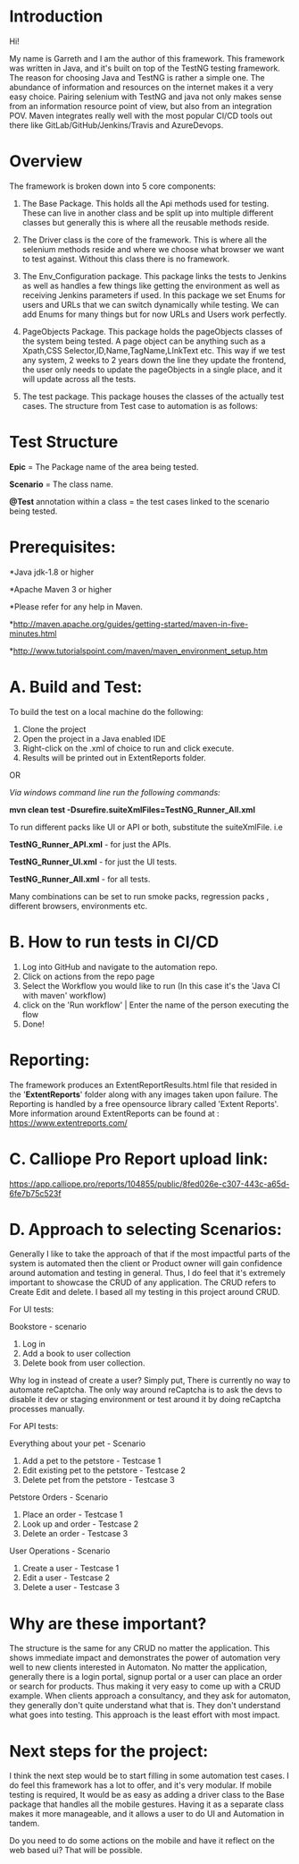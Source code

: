# Introduction

Hi!

My name is Garreth and I am the author of this framework. This framework was written in Java, and it's built on top of
the TestNG testing framework. The reason for choosing Java and TestNG is rather a simple one. The abundance of
information and resources on the internet makes it a very easy choice. Pairing selenium with TestNG and java not only
makes sense from an information resource point of view, but also from an integration POV. Maven integrates really well
with the most popular CI/CD tools out there like GitLab/GitHub/Jenkins/Travis and AzureDevops.

# Overview

The framework is broken down into 5 core components:

1. The Base Package. This holds all the Api methods used for testing. These can live in another class and be split up
   into multiple different classes but generally this is where all the reusable methods reside.

2. The Driver class is the core of the framework. This is where all the selenium methods reside and where we choose what
browser we want to test against. Without this class there is no framework.

3. The Env_Configuration package. This package links the tests to Jenkins as well as handles a few things like getting the environment as well as receiving Jenkins parameters if used.
In this package we set Enums for users and URLs that we can switch dynamically while testing. We can add Enums for many things but for now URLs and Users work perfectly.

4. PageObjects Package. This package holds the pageObjects classes of the system being tested. 
A page object can be anything such as a Xpath,CSS Selector,ID,Name,TagName,LInkText etc.
This way if we test any system, 2 weeks to 2 years down the line they update the frontend, the user only needs to update the pageObjects in a single place, and it will update across all the tests.

5. The test package. This package houses the classes of the actually test cases. The structure from Test case to automation is as follows:

# Test Structure
**Epic** = The Package name of the area being tested.

**Scenario** = The class name.

**@Test** annotation within a class = the test cases linked to the scenario being tested.

# Prerequisites:
*Java jdk-1.8 or higher

*Apache Maven 3 or higher

*Please refer for any help in Maven.

*http://maven.apache.org/guides/getting-started/maven-in-five-minutes.html

*http://www.tutorialspoint.com/maven/maven_environment_setup.htm

# A. Build and Test:
To build the test on a local machine do the following:

1. Clone the project
2. Open the project in a Java enabled IDE
3. Right-click on the .xml of choice to run and click execute.
4. Results will be printed out in ExtentReports folder.

OR

_Via windows command line run the following commands:_

**mvn clean test -Dsurefire.suiteXmlFiles=TestNG_Runner_All.xml**

To run different packs like UI or API or both, substitute the suiteXmlFile.
i.e

**TestNG_Runner_API.xml**  - for just the APIs.

**TestNG_Runner_UI.xml**  - for just the UI tests.

**TestNG_Runner_All.xml**  - for all tests.

Many combinations can be set to run smoke packs, regression packs , different browsers, environments etc.

# B. How to run tests in CI/CD
1. Log into GitHub and navigate to the automation repo.
2. Click on actions from the repo page
3. Select the Workflow you would like to run (In this case it's the 'Java CI with maven' workflow)
4. click on the 'Run workflow' | Enter the name of the person executing the flow
5. Done! 

# Reporting:
The framework produces an ExtentReportResults.html file that resided in the '**ExtentReports**' folder along with any images taken upon failure. The Reporting is handled by a free opensource library called 'Extent Reports'.
More information around ExtentReports can be found at : https://www.extentreports.com/

# C. Calliope Pro Report upload link:

https://app.calliope.pro/reports/104855/public/8fed026e-c307-443c-a65d-6fe7b75c523f

# D. Approach to selecting Scenarios:

Generally I like to take the approach of that if the most impactful parts of the system is automated then the client or Product owner will gain confidence around automation and testing in general.
Thus, I do feel that it's extremely important to showcase the CRUD of any application. The CRUD refers to Create Edit and delete.
I based all my testing in this project around CRUD.

For UI tests:

Bookstore - scenario
1. Log in
2. Add a book to user collection
3. Delete book from user collection.

Why log in instead of create a user? Simply put, There is currently no way to automate reCaptcha. The only way around reCaptcha is to ask the devs to disable it dev or staging environment
or test around it by doing reCaptcha processes manually. 

For API tests:

Everything about your pet - Scenario
1. Add a pet to the petstore - Testcase 1
2. Edit existing pet to the petstore - Testcase 2
3. Delete pet from the petstore - Testcase 3

Petstore Orders - Scenario
1. Place an order - Testcase 1
2. Look up and order - Testcase 2
3. Delete an order - Testcase 3

User Operations - Scenario
1. Create a user - Testcase 1
2. Edit a user - Testcase 2
3. Delete a user - Testcase 3


# Why are these important?
The structure is the same for any CRUD no matter the application. This shows immediate impact and demonstrates the power of automation very well to new clients interested in Automaton.
No matter the application, generally there is a login portal, signup portal or a user can place an order or search for products. Thus making it very easy to come up with a CRUD example.
When clients approach a consultancy, and they ask for automaton, they generally don't quite understand what that is. They don't understand what goes into testing. This approach is the least effort with most impact.

# Next steps for the project:
I think the next step would be to start filling in some automation test cases. I do feel this framework has a lot to offer, and it's very modular.
If mobile testing is required, It would be as easy as adding a driver class to the Base package that handles all the mobile gestures.
Having it as a separate class makes it more manageable, and it allows a user to do UI and Automation in tandem.

Do you need to do some actions on the mobile and have it reflect on the web based ui? That will be possible.
